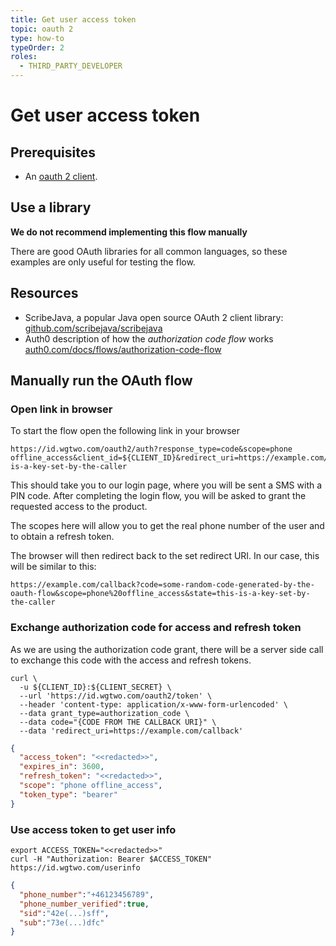 ```yaml
---
title: Get user access token
topic: oauth 2
type: how-to
typeOrder: 2
roles:
  - THIRD_PARTY_DEVELOPER
---
```


# Get user access token

## Prerequisites

* An [oauth 2 client](/oauth-2/create-o-auth-2-client/).

## Use a library

<b-notification type="is-warning is-light" aria-close-label="Close notification" role="alert" :closable="false">
    <div>
      <p><strong>We do not recommend implementing this flow manually</strong></p>
      <p>There are good OAuth libraries for all common languages, so these examples are only useful for testing the flow.</p>
    </div>
</b-notification>

## Resources

* ScribeJava, a popular Java open source OAuth 2 client library: [github.com/scribejava/scribejava](https://github.com/scribejava/scribejava)
* Auth0 description of how the _authorization code flow_ works [auth0.com/docs/flows/authorization-code-flow](https://auth0.com/docs/flows/authorization-code-flow)

## Manually run the OAuth flow

### Open link in browser

To start the flow open the following link in your browser

```shell script
https://id.wgtwo.com/oauth2/auth?response_type=code&scope=phone offline_access&client_id=${CLIENT_ID}&redirect_uri=https://example.com/callback&state=this-is-a-key-set-by-the-caller
```

This should take you to our login page, where you will be sent a SMS with a PIN code.
After completing the login flow, you will be asked to grant the requested access to the product.

The scopes here will allow you to get the real phone number of the user and to obtain a refresh token.

The browser will then redirect back to the set redirect URI.
In our case, this will be similar to this:
 
```
https://example.com/callback?code=some-random-code-generated-by-the-oauth-flow&scope=phone%20offline_access&state=this-is-a-key-set-by-the-caller
```

### Exchange authorization code for access and refresh token

As we are using the authorization code grant, there will be a server side call to exchange this code with the access
and refresh tokens. 
```shell script
curl \
  -u ${CLIENT_ID}:${CLIENT_SECRET} \
  --url 'https://id.wgtwo.com/oauth2/token' \
  --header 'content-type: application/x-www-form-urlencoded' \
  --data grant_type=authorization_code \
  --data code="{CODE FROM THE CALLBACK URI}" \
  --data 'redirect_uri=https://example.com/callback'
```

```json
{
  "access_token": "<<redacted>>",
  "expires_in": 3600,
  "refresh_token": "<<redacted>>",
  "scope": "phone offline_access",
  "token_type": "bearer"
}
```

### Use access token to get user info
```shell script
export ACCESS_TOKEN="<<redacted>>"
curl -H "Authorization: Bearer $ACCESS_TOKEN" https://id.wgtwo.com/userinfo
```

```json
{
  "phone_number":"+46123456789",
  "phone_number_verified":true,
  "sid":"42e(...)sff",
  "sub":"73e(...)dfc"
}
```
